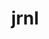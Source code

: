 ---
git: https://github.com/jrnl-org/jrnl
logohandle: jrnlsh
sort: jrnl
title: jrnl
website: https://jrnl.sh/en/stable/
---